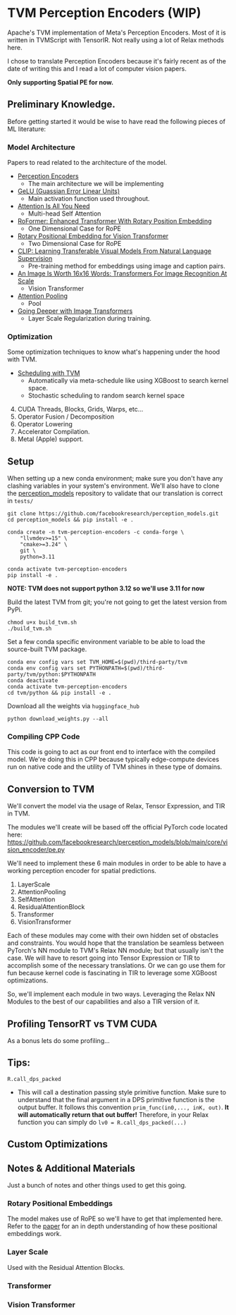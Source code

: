 # TVM Perception Encoders (WIP)
Apache's TVM implementation of Meta's Perception Encoders. Most of it is written in TVMScript with TensorIR. Not really using a lot of Relax methods here.

I chose to translate Perception Encoders because it's fairly recent as of the date of writing this and I read a lot of computer vision papers.

**Only supporting Spatial PE for now.**

## Preliminary Knowledge.
Before getting started it would be wise to have read the following pieces of ML literature:

### Model Architecture
Papers to read related to the architecture of the model.
- [Perception Encoders](https://arxiv.org/pdf/2504.13181)
    - The main architecture we will be implementing
- [GeLU (Guassian Error Linear Units)](https://arxiv.org/pdf/1606.08415)
    - Main activation function used throughout.
- [Attention Is All You Need](https://arxiv.org/pdf/1706.03762)
    - Multi-head Self Attention
- [RoFormer: Enhanced Transformer With Rotary Position Embedding](https://arxiv.org/pdf/2104.09864)
    - One Dimensional Case for RoPE
- [Rotary Positional Embedding for Vision Transformer](https://arxiv.org/pdf/2403.13298)
    - Two Dimensional Case for RoPE
- [CLIP: Learning Transferable Visual Models From Natural Language Supervision](https://arxiv.org/pdf/2103.00020)
    - Pre-training method for embeddings using image and caption pairs.
- [An Image Is Worth 16x16 Words: Transformers For Image Recognition At Scale](https://arxiv.org/pdf/2010.11929)
    - Vision Transformer
- [Attention Pooling]()
    - Pool
- [Going Deeper with Image Transformers](https://arxiv.org/pdf/2103.17239)
    - Layer Scale Regularization during training.

### Optimization
Some optimization techniques to know what's happening under the hood with TVM.

- [Scheduling with TVM]()
    - Automatically via meta-schedule like using XGBoost to search kernel space.
    - Stochastic scheduling to random search kernel space
4. CUDA Threads, Blocks, Grids, Warps, etc...
6. Operator Fusion / Decomposition
7. Operator Lowering
8. Accelerator Compilation.
9. Metal (Apple) support.

## Setup
When setting up a new conda environment; make sure you don't have any clashing variables in your system's environment. We'll also have to clone the [perception_models](https://github.com/facebookresearch/perception_models) repository to validate that our translation is correct in `tests/`

```
git clone https://github.com/facebookresearch/perception_models.git
cd perception_models && pip install -e .

conda create -n tvm-perception-encoders -c conda-forge \
    "llvmdev>=15" \
    "cmake>=3.24" \
    git \
    python=3.11

conda activate tvm-perception-encoders
pip install -e .
```
**NOTE: TVM does not support python 3.12 so we'll use 3.11 for now**


Build the latest TVM from git; you're not going to get the latest version from PyPi.
```
chmod u+x build_tvm.sh
./build_tvm.sh
```


Set a few conda specific environment variable to be able to load the source-built TVM package.
```
conda env config vars set TVM_HOME=$(pwd)/third-party/tvm
conda env config vars set PYTHONPATH=$(pwd)/third-party/tvm/python:$PYTHONPATH
conda deactivate
conda activate tvm-perception-encoders
cd tvm/python && pip install -e .
```

Download all the weights via `huggingface_hub`
```
python download_weights.py --all
```

### Compiling CPP Code
This code is going to act as our front end to interface with the compiled model. We're doing this in CPP because typically edge-compute devices run on native code and the utility of TVM shines in these type of domains.


## Conversion to TVM
We'll convert the model via the usage of Relax, Tensor Expression, and TIR in TVM.

The modules we'll create will be based off the official PyTorch code located here:
https://github.com/facebookresearch/perception_models/blob/main/core/vision_encoder/pe.py

We'll need to implement these 6 main modules in order to be able to have a working perception encoder for spatial predictions.

1. LayerScale
2. AttentionPooling
3. SelfAttention
4. ResidualAttentionBlock
5. Transformer
6. VisionTransformer

Each of these modules may come with their own hidden set of obstacles and constraints. You would hope that the translation be seamless between PyTorch's NN module to TVM's Relax NN module; but that usually isn't the case. We will have to resort going into Tensor Expression or TIR to accomplish some of the necessary translations. Or we can go use them for fun because kernel code is fascinating in TIR to leverage some XGBoost optimizations.

So, we'll implement each module in two ways. Leveraging the Relax NN Modules to the best of our capabilities and also a TIR version of it.

## Profiling TensorRT vs TVM CUDA
As a bonus lets do some profiling...

## Tips:
`R.call_dps_packed`
- This will call a destination passing style primitive function. Make sure to understand that the final argument in a DPS primitive function is the output buffer. It follows this convention `prim_func(in0,..., inK, out)`. **It will automatically return that out buffer!** Therefore, in your Relax function you can simply do `lv0 = R.call_dps_packed(...)`

## Custom Optimizations

## Notes & Additional Materials
Just a bunch of notes and other things used to get this going.

### Rotary Positional Embeddings
The model makes use of RoPE so we'll have to get that implemented here. Refer to the [paper](https://arxiv.org/pdf/2104.09864) for an in depth understanding of how these positional embeddings work.

### Layer Scale
Used with the Residual Attention Blocks.

### Transformer

### Vision Transformer

